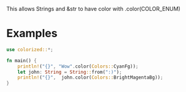 This allows Strings and &str to have color with .color(COLOR_ENUM)

# Examples

```rust
use colorized::*;

fn main() {
    println!("{}", "Wow".color(Colors::CyanFg));
    let john: String = String::from(":)");
    println!("{}",  john.color(Colors::BrightMagentaBg));
}
```
